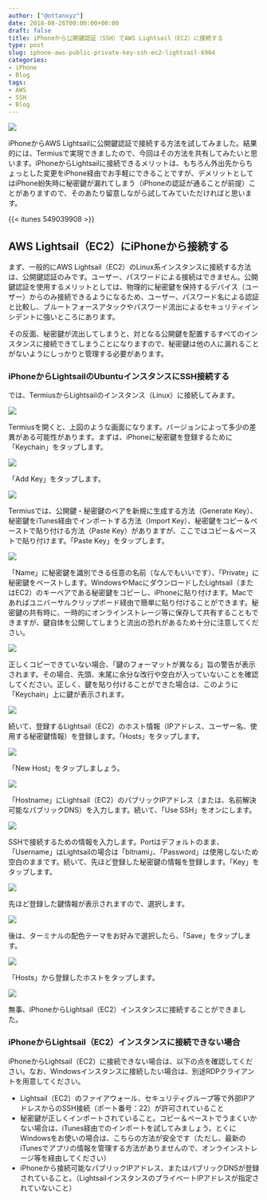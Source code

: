 ```yaml
---
author: ["@ottanxyz"]
date: 2018-08-26T00:00:00+00:00
draft: false
title: iPhoneから公開鍵認証（SSH）でAWS Lightsail（EC2）に接続する
type: post
slug: iphone-aws-public-private-key-ssh-ec2-lightsail-6964
categories:
- iPhone
- Blog
tags:
- AWS
- SSH
- Blog
---
```


![](/uploads/2018/08/180826-5b82193bd881c.jpg)






iPhoneからAWS Lightsailに公開鍵認証で接続する方法を試してみました。結果的には、Termiusで実現できましたので、今回はその方法を共有してみたいと思います。iPhoneからLightsailに接続できるメリットは、もちろん外出先からちょっとした変更をiPhone経由でお手軽にできることですが、デメリットとしてはiPhone紛失時に秘密鍵が漏れてしまう（iPhoneの認証が通ることが前提）ことがありますので、そのあたり留意しながら試してみていただければと思います。



{{< itunes 549039908 >}}



## AWS Lightsail（EC2）にiPhoneから接続する





まず、一般的にAWS Lightsail（EC2）のLinux系インスタンスに接続する方法は、公開鍵認証のみです。ユーザー、パスワードによる接続はできません。公開鍵認証を使用するメリットとしては、物理的に秘密鍵を保持するデバイス（ユーザー）からのみ接続できるようになるため、ユーザー、パスワード名による認証と比較し、ブルートフォースアタックやパスワード流出によるセキュリティインシデントに強いところにあります。





その反面、秘密鍵が流出してしまうと、対となる公開鍵を配置するすべてのインスタンスに接続できてしまうことになりますので、秘密鍵は他の人に漏れることがないようにしっかりと管理する必要があります。





### iPhoneからLightsailのUbuntuインスタンスにSSH接続する





では、TermiusからLightsailのインスタンス（Linux）に接続してみます。





![](/uploads/2018/08/180826-5b821a6942478.jpeg)






Termiusを開くと、上図のような画面になります。バージョンによって多少の差異がある可能性があります。まずは、iPhoneに秘密鍵を登録するために「Keychain」をタップします。





![](/uploads/2018/08/180826-5b821a99277e1.jpeg)






「Add Key」をタップします。





![](/uploads/2018/08/180826-5b821aaaf3bf5.jpeg)






Termiusでは、公開鍵・秘密鍵のペアを新規に生成する方法（Generate Key）、秘密鍵をiTunes経由でインポートする方法（Import Key）、秘密鍵をコピー＆ペーストで貼り付ける方法（Paste Key）がありますが、ここではコピー＆ペーストで貼り付けます。「Paste Key」をタップします。





![](/uploads/2018/08/180826-5b821a4f841f5.jpeg)






「Name」に秘密鍵を識別できる任意の名前（なんでもいいです）、「Private」に秘密鍵をペーストします。WindowsやMacにダウンロードしたLightsail（またはEC2）のキーペアである秘密鍵をコピーし、iPhoneに貼り付けます。Macであればユニバーサルクリップボード経由で簡単に貼り付けることができます。秘密鍵の共有時に、一時的にオンラインストレージ等に保存して共有することもできますが、鍵自体を公開してしまうと流出の恐れがあるため十分に注意してください。





![](/uploads/2018/08/180826-5b821acf0a368.jpeg)






正しくコピーできていない場合、「鍵のフォーマットが異なる」旨の警告が表示されます。その場合、先頭、末尾に余分な改行や空白が入っていないことを確認してください。正しく、鍵を貼り付けることができた場合は、このように「Keychain」上に鍵が表示されます。





![](/uploads/2018/08/180826-5b821adce91c8.jpeg)






続いて、登録するLightsail（EC2）のホスト情報（IPアドレス、ユーザー名、使用する秘密鍵情報）を登録します。「Hosts」をタップします。





![](/uploads/2018/08/180826-5b821af29ae71.jpeg)






「New Host」をタップしましょう。





![](/uploads/2018/08/180826-5b821b062a0e4.jpeg)






「Hostname」にLightsail（EC2）のパブリックIPアドレス（または、名前解決可能なパブリックDNS）を入力します。続いて、「Use SSH」をオンにします。





![](/uploads/2018/08/180826-5b821a55968ff.jpeg)






SSHで接続するための情報を入力します。Portはデフォルトのまま、「Username」はLightsailの場合は「bitnami」、「Password」は使用しないため空白のままです。続いて、先ほど登録した秘密鍵の情報を登録します。「Key」をタップします。





![](/uploads/2018/08/180826-5b821b2b431c9.jpeg)






先ほど登録した鍵情報が表示されますので、選択します。





![](/uploads/2018/08/180826-5b821b34bb615.jpeg)






後は、ターミナルの配色テーマをお好みで選択したら、「Save」をタップします。





![](/uploads/2018/08/180826-5b821b43ea505.jpeg)






「Hosts」から登録したホストをタップします。





![](/uploads/2018/08/180826-5b821b4ad2a30.jpeg)






無事、iPhoneからLightsail（EC2）インスタンスに接続することができました。





### iPhoneからLightsail（EC2）インスタンスに接続できない場合





iPhoneからLightsail（EC2）に接続できない場合は、以下の点を確認してください。なお、Windowsインスタンスに接続したい場合は、別途RDPクライアントを用意してください。






  * Lightsail（EC2）のファイアウォール、セキュリティグループ等で外部IPアドレスからのSSH接続（ポート番号：22）が許可されていること
  * 秘密鍵が正しくインポートされていること。コピー＆ペーストでうまくいかない場合は、iTunes経由でのインポートを試してみましょう。とくにWindowsをお使いの場合は、こちらの方法が安全です（ただし、最新のiTunesでアプリの情報を管理する方法がありませんので、オンラインストレージ等を経由してください）
  * iPhoneから接続可能なパブリックIPアドレス、またはパブリックDNSが登録されていること。（LightsailインスタンスのプライベートIPアドレスが指定されていないこと）

